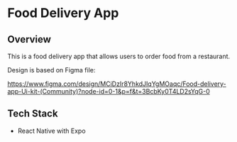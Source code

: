 # Food Delivery App

## Overview

This is a food delivery app that allows users to order food from a restaurant.

Design is based on Figma file:

https://www.figma.com/design/MCiDzIr8YhkdJIqYgMOaqc/Food-delivery-app-Ui-kit-(Community)?node-id=0-1&p=f&t=3BcbKy0T4LD2sYqG-0

## Tech Stack

- React Native with Expo
